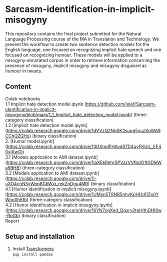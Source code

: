 # Sarcasm-identification-in-implicit-misogyny

This repository contains the final project submitted for the Natural Language Processing course of the MA in Translation and Technology. We present the workflow to create two sentence detection models for the English language, one focused on recognizing implicit hate speech and one focused on recognizing humour. These models will be applied to a misogyny-annotated corpus in order to retrieve information concerning the presence of misogyny, implicit misogyny and misogyny disguised as humour in tweets.

## Content
Colab notebooks <br/>
1.1 Implicit hate detection model.ipynb (https://github.com/iolef/Sarcasm-identification-in-implicit-misogyny/blob/main/1_1_Implicit_hate_detection_model.ipynb) (three-category classification) <br/>
1.2 [Implicit hate detection model.ipynb] (https://colab.research.google.com/drive/1dVVzQ2NqSK2suug5vuzXqWA9CChQZQHo) (binary classification) <br/>
2. [Humor model.ipynb] (https://colab.research.google.com/drive/13GXmdFHAvd37D4uyFKUiL_EF40ylXwOi) <br/>
3.1 [Models application to AMI dataset.ipynb] (https://colab.research.google.com/drive/1IaXEkRehrSPVJzVVfbdO1tGDleWa5BHB) (three-category classification) <br/>
3.2 [Models application to AMI dataset.ipynb] (https://colab.research.google.com/drive/1i-uXO4cgN5yWnp8GbWxi_rekZnDgu4MR) (binary classification) <br/>
4.1 [Humor identification in implicit misogyny.ipynb] (https://colab.research.google.com/drive/1UMxn5T8NB5nhvKpHUdl1Zp0YWno0h5fb) (three-category classification) <br/>
4.2 [Humor identification in implicit misogyny.ipynb] (https://colab.research.google.com/drive/16YN7oqXed_Qgxry2tpHIthDHI6w-RqGb) (binary classification) <br/>
Report

## Setup and installation

1. Install [Transformers](https://github.com/huggingface/transformers) <br />
`pip install pandas` <br />
